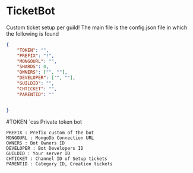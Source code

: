 # TicketBot
Custom ticket setup per guild!
The main file is the config.json file in which the following is found

```json
{
    "TOKEN": "",
    "PREFIX": "!",
    "MONGOURL": "",
    "SHARDS": 0,
    "OWNERS": ["", ""],
    "DEVELOPER": ["", ""],
    "GUILDID": "",
    "CHTICKET": "",
    "PARENTID": ""


}
```

#TOKEN 
`css
Private token bot 
```
PREFIX : Prefix custom of the bot
MONGOURL : MongoDb Connection URL
OWNERS : Bot Owners ID
DEVELOPER : Bot Developers ID
GUILDID : Your server ID
CHTICKET : Channel ID of Setup tickets 
PARENTID : Category ID, Creation tickets 
